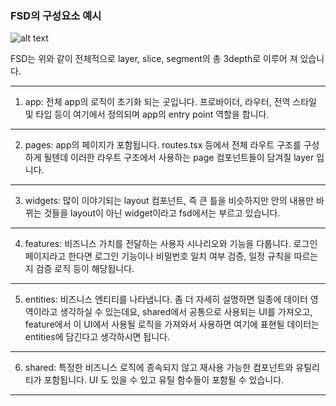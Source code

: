### FSD의 구성요소 예시

![alt text](image.png)

FSD는 위와 같이 전체적으로 layer, slice, segment의 총 3depth로 이루어 져 있습니다.

---

1. app: 전체 app의 로직이 초기화 되는 곳입니다. 프로바이더, 라우터, 전역 스타일 및 타입 등이 여기에서 정의되며 app의 entry point 역할을 합니다.

---

2. pages: app의 페이지가 포함됩니다. routes.tsx 등에서 전체 라우트 구조를 구성하게 될텐데 이러한 라우트 구조에서 사용하는 page 컴포넌트들이 담겨질 layer 입니다.

---

3. widgets: 많이 이야기되는 layout 컴포넌트, 즉 큰 틀을 비슷하지만 안의 내용만 바뀌는 것들을 layout이 아닌 widget이라고 fsd에서는 부르고 있습니다.

---

4. features: 비즈니스 가치를 전달하는 사용자 시나리오와 기능을 다룹니다. 로그인 페이지라고 한다면 로그인 기능이나 비밀번호 일치 여부 검증, 일정 규칙을 따르는지 검증 로직 등이 해당됩니다.

---

5. entities: 비즈니스 엔티티를 나타냅니다. 좀 더 자세히 설명하면 일종에 데이터 영역이라고 생각하실 수 있는데요, shared에서 공통으로 사용되는 UI를 가져오고, feature에서 이 UI에서 사용될 로직을 가져와서 사용하면 여기에 표현될 데이터는 entities에 담긴다고 생각하시면 됩니다.

---

6. shared: 특정한 비즈니스 로직에 종속되지 않고 재사용 가능한 컴포넌트와 유틸리티가 포함됩니다. UI 도 있을 수 있고 유틸 함수들이 포함될 수 있습니다.

---
